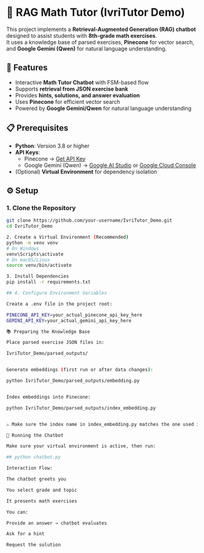 # 📘 RAG Math Tutor (IvriTutor Demo)

This project implements a **Retrieval-Augmented Generation (RAG) chatbot** designed to assist students with **8th-grade math exercises**.  
It uses a knowledge base of parsed exercises, **Pinecone** for vector search, and **Google Gemini (Qwen)** for natural language understanding.  

## 🚀 Features
- Interactive **Math Tutor Chatbot** with FSM-based flow  
- Supports **retrieval from JSON exercise bank**  
- Provides **hints, solutions, and answer evaluation**  
- Uses **Pinecone** for efficient vector search  
- Powered by **Google Gemini/Qwen** for natural language understanding  

## 📋 Prerequisites
- **Python**: Version 3.8 or higher  
- **API Keys**:  
  - Pinecone → [Get API Key](https://www.pinecone.io/)  
  - Google Gemini (Qwen) → [Google AI Studio](https://makersuite.google.com/) or [Google Cloud Console](https://console.cloud.google.com/)  
- (Optional) **Virtual Environment** for dependency isolation  

## ⚙️ Setup

### 1. Clone the Repository
```bash
git clone https://github.com/your-username/IvriTutor_Demo.git
cd IvriTutor_Demo

2. Create a Virtual Environment (Recommended)
python -m venv venv
# On Windows
venv\Scripts\activate
# On macOS/Linux
source venv/bin/activate

3. Install Dependencies
pip install -r requirements.txt

## 4. Configure Environment Variables

Create a .env file in the project root:

PINECONE_API_KEY=your_actual_pinecone_api_key_here
GEMINI_API_KEY=your_actual_gemini_api_key_here

📚 Preparing the Knowledge Base

Place parsed exercise JSON files in:

IvriTutor_Demo/parsed_outputs/


Generate embeddings (first run or after data changes):

python IvriTutor_Demo/parsed_outputs/embedding.py


Index embeddings into Pinecone:

python IvriTutor_Demo/parsed_outputs/index_embedding.py


⚠️ Make sure the index name in index_embedding.py matches the one used in chatbot.py (default: mathtutor-e5-large).

💬 Running the Chatbot

Make sure your virtual environment is active, then run:

## python chatbot.py

Interaction Flow:

The chatbot greets you

You select grade and topic

It presents math exercises

You can:

Provide an answer → chatbot evaluates

Ask for a hint

Request the solution







